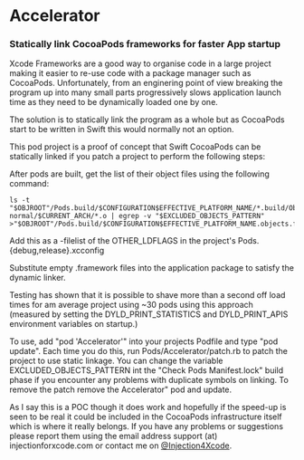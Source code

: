 # Accelerator

### Statically link CocoaPods frameworks for faster App startup

Xcode Frameworks are a good way to organise code in a large project making it easier
to re-use code with a package manager such as CocoaPods. Unfortunately, from an enginering
point of view breaking the program up into many small parts progressively slows
application launch time as they need to be dynamically loaded one by one.

The solution is to statically link the program as a whole but as
CocoaPods start to be written in Swift this would normally not an option.

This pod project is a proof of concept that Swift CocoaPods can be
statically linked if you patch a project to perform the following steps:

After pods are built, get the list of their object files using the following command:

```shell
ls -t "$OBJROOT"/Pods.build/$CONFIGURATION$EFFECTIVE_PLATFORM_NAME/*.build/Objects-normal/$CURRENT_ARCH/*.o | egrep -v "$EXCLUDED_OBJECTS_PATTERN" >"$OBJROOT"/Pods.build/$CONFIGURATION$EFFECTIVE_PLATFORM_NAME.objects.filelist
```

Add this as a -filelist of the OTHER_LDFLAGS in the project's Pods.{debug,release}.xcconfig

Substitute empty .framework files into the application package to satisfy the dynamic linker.

Testing has shown that it is possible to shave more than a second off load times
for am average project using ~30 pods using this approach (measured by setting
the DYLD_PRINT_STATISTICS and DYLD_PRINT_APIS environment variables on startup.)

To use, add "pod 'Accelerator'" into your projects Podfile and type "pod update".
Each time you do this, run Pods/Accelerator/patch.rb to patch the project to use
static linkage. You can change the variable EXCLUDED_OBJECTS_PATTERN int the
"Check Pods Manifest.lock" build phase if you encounter any problems with duplicate
symbols on linking. To remove the patch remove the Accelerator" pod and update.

As I say this is a POC though it does work and hopefully if the speed-up is
seen to be real it could be included in the CocoaPods infrastructure itself
which is where it really belongs. If you have any problems or suggestions
please report them using the email address support (at) injectionforxcode.com
or contact me on [@Injection4Xcode](https://twitter.com/#!/@Injection4Xcode).
